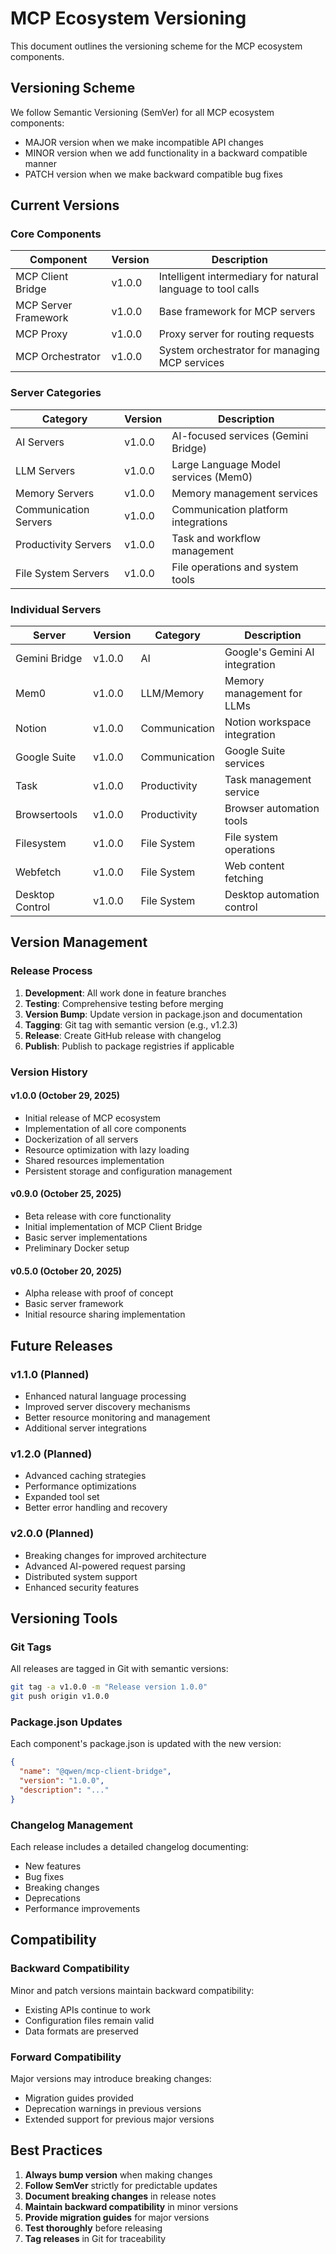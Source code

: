 # MCP Ecosystem Versioning

This document outlines the versioning scheme for the MCP ecosystem components.

## Versioning Scheme

We follow Semantic Versioning (SemVer) for all MCP ecosystem components:
- MAJOR version when we make incompatible API changes
- MINOR version when we add functionality in a backward compatible manner
- PATCH version when we make backward compatible bug fixes

## Current Versions

### Core Components

| Component | Version | Description |
|-----------|---------|-------------|
| MCP Client Bridge | v1.0.0 | Intelligent intermediary for natural language to tool calls |
| MCP Server Framework | v1.0.0 | Base framework for MCP servers |
| MCP Proxy | v1.0.0 | Proxy server for routing requests |
| MCP Orchestrator | v1.0.0 | System orchestrator for managing MCP services |

### Server Categories

| Category | Version | Description |
|----------|---------|-------------|
| AI Servers | v1.0.0 | AI-focused services (Gemini Bridge) |
| LLM Servers | v1.0.0 | Large Language Model services (Mem0) |
| Memory Servers | v1.0.0 | Memory management services |
| Communication Servers | v1.0.0 | Communication platform integrations |
| Productivity Servers | v1.0.0 | Task and workflow management |
| File System Servers | v1.0.0 | File operations and system tools |

### Individual Servers

| Server | Version | Category | Description |
|--------|---------|----------|-------------|
| Gemini Bridge | v1.0.0 | AI | Google's Gemini AI integration |
| Mem0 | v1.0.0 | LLM/Memory | Memory management for LLMs |
| Notion | v1.0.0 | Communication | Notion workspace integration |
| Google Suite | v1.0.0 | Communication | Google Suite services |
| Task | v1.0.0 | Productivity | Task management service |
| Browsertools | v1.0.0 | Productivity | Browser automation tools |
| Filesystem | v1.0.0 | File System | File system operations |
| Webfetch | v1.0.0 | File System | Web content fetching |
| Desktop Control | v1.0.0 | File System | Desktop automation control |

## Version Management

### Release Process

1. **Development**: All work done in feature branches
2. **Testing**: Comprehensive testing before merging
3. **Version Bump**: Update version in package.json and documentation
4. **Tagging**: Git tag with semantic version (e.g., v1.2.3)
5. **Release**: Create GitHub release with changelog
6. **Publish**: Publish to package registries if applicable

### Version History

#### v1.0.0 (October 29, 2025)
- Initial release of MCP ecosystem
- Implementation of all core components
- Dockerization of all servers
- Resource optimization with lazy loading
- Shared resources implementation
- Persistent storage and configuration management

#### v0.9.0 (October 25, 2025)
- Beta release with core functionality
- Initial implementation of MCP Client Bridge
- Basic server implementations
- Preliminary Docker setup

#### v0.5.0 (October 20, 2025)
- Alpha release with proof of concept
- Basic server framework
- Initial resource sharing implementation

## Future Releases

### v1.1.0 (Planned)
- Enhanced natural language processing
- Improved server discovery mechanisms
- Better resource monitoring and management
- Additional server integrations

### v1.2.0 (Planned)
- Advanced caching strategies
- Performance optimizations
- Expanded tool set
- Better error handling and recovery

### v2.0.0 (Planned)
- Breaking changes for improved architecture
- Advanced AI-powered request parsing
- Distributed system support
- Enhanced security features

## Versioning Tools

### Git Tags
All releases are tagged in Git with semantic versions:
```bash
git tag -a v1.0.0 -m "Release version 1.0.0"
git push origin v1.0.0
```

### Package.json Updates
Each component's package.json is updated with the new version:
```json
{
  "name": "@qwen/mcp-client-bridge",
  "version": "1.0.0",
  "description": "..."
}
```

### Changelog Management
Each release includes a detailed changelog documenting:
- New features
- Bug fixes
- Breaking changes
- Deprecations
- Performance improvements

## Compatibility

### Backward Compatibility
Minor and patch versions maintain backward compatibility:
- Existing APIs continue to work
- Configuration files remain valid
- Data formats are preserved

### Forward Compatibility
Major versions may introduce breaking changes:
- Migration guides provided
- Deprecation warnings in previous versions
- Extended support for previous major versions

## Best Practices

1. **Always bump version** when making changes
2. **Follow SemVer** strictly for predictable updates
3. **Document breaking changes** in release notes
4. **Maintain backward compatibility** in minor versions
5. **Provide migration guides** for major versions
6. **Test thoroughly** before releasing
7. **Tag releases** in Git for traceability
